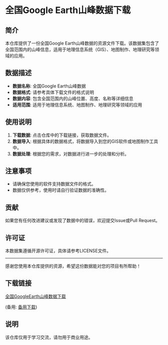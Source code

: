 # 全国Google Earth山峰数据下载

## 简介

本仓库提供了一份全国Google Earth山峰数据的资源文件下载。该数据集包含了全国范围内的山峰信息，适用于地理信息系统（GIS）、地图制作、地理研究等领域的应用。

## 数据描述

- **数据名称**: 全国Google Earth山峰数据
- **数据格式**: 请参考具体下载文件的格式说明
- **数据内容**: 包含全国范围内的山峰位置、高度、名称等详细信息
- **适用范围**: 适用于地理信息系统、地图制作、地理研究等领域的应用

## 使用说明

1. **下载数据**: 点击仓库中的下载链接，获取数据文件。
2. **数据导入**: 根据具体的数据格式，将数据导入到您的GIS软件或地图制作工具中。
3. **数据处理**: 根据您的需求，对数据进行进一步的处理和分析。

## 注意事项

- 请确保您使用的软件支持数据文件的格式。
- 数据仅供参考，使用时请自行验证数据的准确性。

## 贡献

如果您有任何改进建议或发现了数据中的错误，欢迎提交Issue或Pull Request。

## 许可证

本数据集遵循开源许可证，具体请参考LICENSE文件。

---

感谢您使用本仓库提供的资源，希望这份数据能对您的项目有所帮助！

## 下载链接
[全国GoogleEarth山峰数据下载](https://pan.quark.cn/s/42cf49652160) 

(备用: [备用下载](https://pan.baidu.com/s/1xEjntDV2RyIN4kx34pecug?pwd=1234))

## 说明

该仓库仅用于学习交流，请勿用于商业用途。
